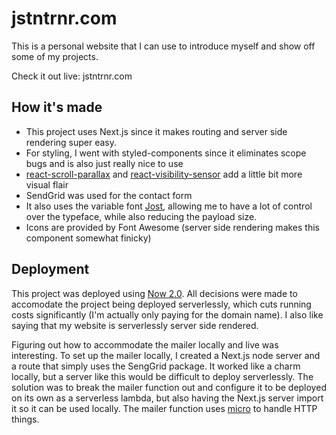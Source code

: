 # jstntrnr.com
This is a personal website that I can use to introduce myself and show off some of my projects.

Check it out live: jstntrnr.com

## How it's made
- This project uses Next.js since it makes routing and server side rendering super easy.
- For styling, I went with styled-components since it eliminates scope bugs and is also just really nice to use
- [react-scroll-parallax](https://github.com/jscottsmith/react-scroll-parallax) and [react-visibility-sensor](https://github.com/joshwnj/react-visibility-sensor) add a little bit more visual flair
- SendGrid was used for the contact form
- It also uses the variable font [Jost](https://indestructibletype.com/Jost.html), allowing me to have a lot of control over the typeface, while also reducing the payload size.
- Icons are provided by Font Awesome (server side rendering makes this component somewhat finicky)

## Deployment
This project was deployed using [Now 2.0](https://zeit.co/now).
All decisions were made to accomodate the project being deployed serverlessly, which cuts running costs significantly (I'm actually only paying for the domain name).
I also like saying that my website is serverlessly server side rendered.

Figuring out how to accommodate the mailer locally and live was interesting.
To set up the mailer locally, I created a Next.js node server and a route that simply uses the SengGrid package.
It worked like a charm locally, but a server like this would be difficult to deploy serverlessly.
The solution was to break the mailer function out and configure it to be deployed on its own as a serverless lambda, but also having the Next.js server import it so it can be used locally.
The mailer function uses [micro](https://github.com/zeit/micro) to handle HTTP things.

